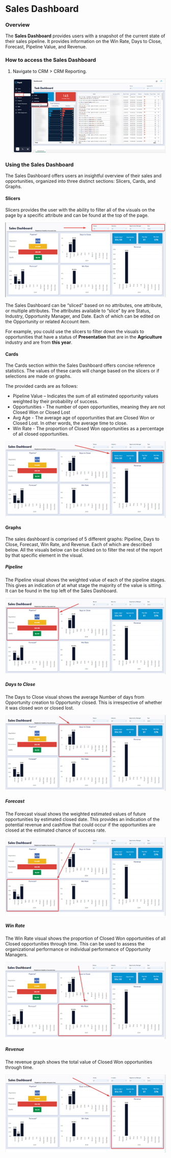 # Sales Dashboard

### Overview

The **Sales Dashboard** provides users with a snapshot of the current state of their sales pipeline. It provides information on the Win Rate, Days to Close, Forecast, Pipeline Value, and Revenue.

### How to access the Sales Dashboard

1. Navigate to CRM > CRM Reporting. 

    ![image-1702611510800.png](./downloaded_image_1705285871187.png)

### Using the Sales Dashboard

The Sales Dashboard offers users an insightful overview of their sales and opportunities, organized into three distinct sections: Slicers, Cards, and Graphs.

#### Slicers

Slicers provides the user with the ability to filter all of the visuals on the page by a specific attribute and can be found at the top of the page.

![image-1702881751415.png](./downloaded_image_1705285872208.png)

The Sales Dashboard can be “sliced” based on no attributes, one attribute, or multiple attributes. The attributes available to “slice” by are Status, Industry, Opportunity Manager, and Date. Each of which can be edited on the Opportunity or related Account item.

For example, you could use the slicers to filter down the visuals to opportunities that have a status of **Presentation** that are in the **Agriculture** industry and are from **this** **year**.

#### Cards

The Cards section within the Sales Dashboard offers concise reference statistics. The values of these cards will change based on the slicers or if selections are made on graphs.

The provided cards are as follows:

- Pipeline Value – Indicates the sum of all estimated opportunity values weighted by their probability of success.
- Opportunities - The number of open opportunities, meaning they are not Closed Won or Closed Lost
- Avg Age - The average age of opportunities that are Closed Won or Closed Lost. In other words, the average time to close.
- Win Rate - The proportion of Closed Won opportunities as a percentage of all closed opportunities.

![image-1702882214436.png](./downloaded_image_1705285873227.png)

#### Graphs

The sales dashboard is comprised of 5 different graphs: Pipeline, Days to Close, Forecast, Win Rate, and Revenue. Each of which are described below. All the visuals below can be clicked on to filter the rest of the report by that specific element in the visual.

##### Pipeline

The Pipeline visual shows the weighted value of each of the pipeline stages. This gives an indication of at what stage the majority of the value is sitting. It can be found in the top left of the Sales Dashboard.

![image-1702882395169.png](./downloaded_image_1705285874249.png)

##### Days to Close

The Days to Close visual shows the average Number of days from Opportunity creation to Opportunity closed. This is irrespective of whether it was closed won or closed lost.

![image-1702882558335.png](./downloaded_image_1705285875267.png)

##### Forecast

The Forecast visual shows the weighted estimated values of future opportunities by estimated closed date. This provides an indication of the potential revenue and cashflow that could occur if the opportunities are closed at the estimated chance of success rate.

![image-1702882647916.png](./downloaded_image_1705285876289.png)

##### Win Rate

The Win Rate visual shows the proportion of Closed Won opportunities of all Closed opportunities through time. This can be used to assess the organizational performance or individual performance of Opportunity Managers.

![image-1702882854914.png](./downloaded_image_1705285877313.png)

##### Revenue

The revenue graph shows the total value of Closed Won opportunities through time.

![image-1702882900771.png](./downloaded_image_1705285878332.png)